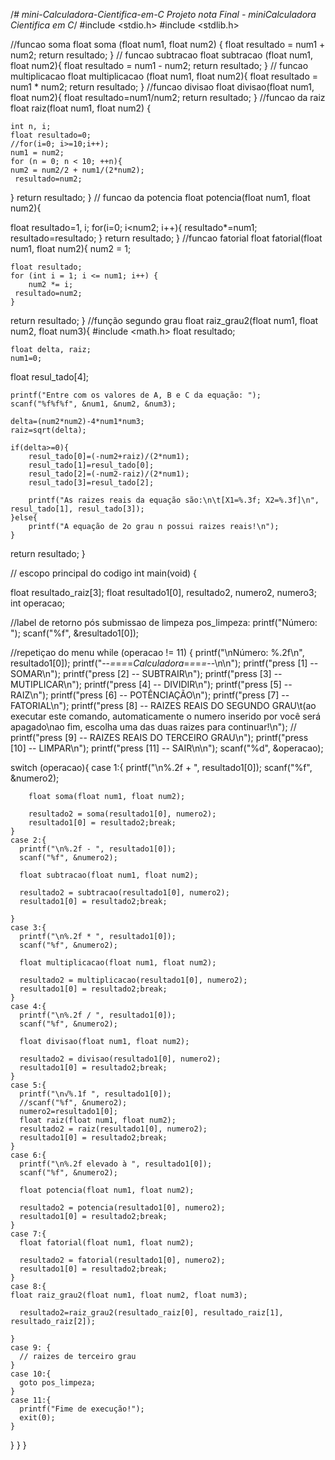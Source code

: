 /*# mini-Calculadora-Cientifica-em-C
Projeto nota Final  - miniCalculadora Cientifica em C*/
#include <stdio.h>
#include <stdlib.h>

  //funcao soma
float soma (float num1, float num2)
{
    float resultado = num1 + num2;
    return resultado;
}
// funcao subtracao
float subtracao (float num1, float num2){
float resultado = num1 - num2;
    return resultado;
}
// funcao multiplicacao
float multiplicacao (float num1, float num2){
float resultado = num1 * num2;
    return resultado;
}
//funcao divisao
float divisao(float num1, float num2){
  float resultado=num1/num2;
  return resultado;
}
//funcao da raiz
float raiz(float num1, float num2) {

    int n, i; 
    float resultado=0;
    //for(i=0; i>=10;i++);
    num1 = num2;
    for (n = 0; n < 10; ++n){
    num2 = num2/2 + num1/(2*num2);
     resultado=num2;
   }
  return resultado;
  }
// funcao da potencia
float potencia(float num1, float num2){
  
   float resultado=1, i; 
   for(i=0; i<num2; i++){
   resultado*=num1;
	 resultado=resultado;
   }
  return resultado;
}
//funcao fatorial
float fatorial(float num1, float num2){
    num2 = 1;

    float resultado;
    for (int i = 1; i <= num1; i++) {
        num2 *= i;
     resultado=num2;
    }
  return resultado; 
  }
//função segundo grau
float raiz_grau2(float num1, float num2, float num3){
#include <math.h>
  float resultado;

    float delta, raiz;
    num1=0;
  float resul_tado[4];
  
    printf("Entre com os valores de A, B e C da equação: ");
    scanf("%f%f%f", &num1, &num2, &num3);

    delta=(num2*num2)-4*num1*num3;
    raiz=sqrt(delta);

    if(delta>=0){
        resul_tado[0]=(-num2+raiz)/(2*num1);
        resul_tado[1]=resul_tado[0];
        resul_tado[2]=(-num2-raiz)/(2*num1);
        resul_tado[3]=resul_tado[2];

        printf("As raizes reais da equação são:\n\t[X1=%.3f; X2=%.3f]\n", resul_tado[1], resul_tado[3]);
    }else{
        printf("A equação de 2o grau n possui raizes reais!\n");
    }
return resultado; 
  }


// escopo principal do codigo
int main(void) {
    
float resultado_raiz[3];
float resultado1[0], resultado2, numero2, numero3;
int operacao;

//label de retorno pós submissao de limpeza
pos_limpeza:
printf("Número: ");
scanf("%f", &resultado1[0]);

//repetiçao do menu
while (operacao != 11)
{
    printf("\nNúmero: %.2f\n", resultado1[0]);
   printf("--*=*=*=*=*Calculadora*=*=*=*=*--\n\n");
        printf("press [1] -- SOMAR\n");
        printf("press [2] -- SUBTRAIR\n");
        printf("press [3] -- MUTIPLICAR\n");
        printf("press [4] -- DIVIDIR\n");
        printf("press [5] -- RAIZ\n");
        printf("press [6] -- POTÊNCIAÇÃO\n");
        printf("press [7] -- FATORIAL\n");
        printf("press [8] -- RAIZES REAIS DO SEGUNDO GRAU\t(ao executar este comando, automaticamente o numero inserido por você será apagado\nao fim, escolha uma das duas raizes para continuar!\n");
      //  printf("press [9] -- RAIZES REAIS DO TERCEIRO GRAU\n");
        printf("press [10] -- LIMPAR\n");
        printf("press [11] -- SAIR\n\n");
    scanf("%d", &operacao);

  switch (operacao){
    case 1:{
      printf("\n%.2f + ", resultado1[0]);
        scanf("%f", &numero2);



        float soma(float num1, float num2);

        resultado2 = soma(resultado1[0], numero2);
        resultado1[0] = resultado2;break;
    }
    case 2:{
      printf("\n%.2f - ", resultado1[0]);
      scanf("%f", &numero2);

      float subtracao(float num1, float num2);

      resultado2 = subtracao(resultado1[0], numero2);
      resultado1[0] = resultado2;break;
      
    }
    case 3:{
      printf("\n%.2f * ", resultado1[0]);
      scanf("%f", &numero2);

      float multiplicacao(float num1, float num2);

      resultado2 = multiplicacao(resultado1[0], numero2);
      resultado1[0] = resultado2;break;
    }
    case 4:{
      printf("\n%.2f / ", resultado1[0]);
      scanf("%f", &numero2);

      float divisao(float num1, float num2);

      resultado2 = divisao(resultado1[0], numero2);
      resultado1[0] = resultado2;break;
    }
    case 5:{
      printf("\n√%.1f ", resultado1[0]);
      //scanf("%f", &numero2);
      numero2=resultado1[0];
      float raiz(float num1, float num2);
      resultado2 = raiz(resultado1[0], numero2);
      resultado1[0] = resultado2;break;
    }
    case 6:{
      printf("\n%.2f elevado à ", resultado1[0]);
      scanf("%f", &numero2);

      float potencia(float num1, float num2);

      resultado2 = potencia(resultado1[0], numero2);
      resultado1[0] = resultado2;break;
    }
    case 7:{
      float fatorial(float num1, float num2);

      resultado2 = fatorial(resultado1[0], numero2);
      resultado1[0] = resultado2;break;
    }
    case 8:{
    float raiz_grau2(float num1, float num2, float num3);

      resultado2=raiz_grau2(resultado_raiz[0], resultado_raiz[1], resultado_raiz[2]);
      
    }
    case 9: {
      // raizes de terceiro grau
    }
    case 10:{
      goto pos_limpeza;
    }
    case 11:{
      printf("Fime de execução!");
      exit(0);
    }
  }
 }
}
